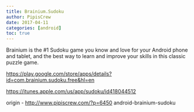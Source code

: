 ```yaml
---
title: Brainium.Sudoku
author: PipisCrew
date: 2017-04-11
categories: [android]
toc: true
---
```


Brainium is the #1 Sudoku game you know and love for your Android phone and tablet, and the best way to learn and improve your skills in this classic puzzle game.

https://play.google.com/store/apps/details?id=com.brainium.sudoku.free&hl=en

https://itunes.apple.com/us/app/sudoku/id418044512

origin - http://www.pipiscrew.com/?p=6450 android-brainium-sudoku
